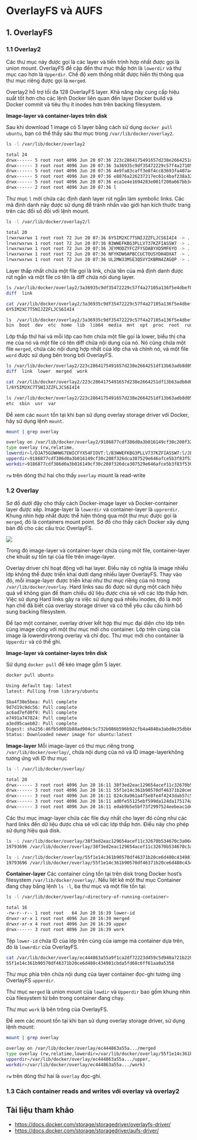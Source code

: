 # OverlayFS và AUFS
## 1. OverlayFS
### 1.1 Overlay2

Các thư mục này được gọi là các layer và tiến trình hợp nhất được gọi là union mount. OverlayFS đề cập đến thư mục thấp hơn là `lowerdir` và thư mục cao hơn là `Upperdir`. Chế độ xem thống nhất được hiển thị thông qua thư mục riêng được gọi là `merged`.

Overlay2 hỗ trợ tối đa 128 OverlayFS layer. Khả năng này cung cấp hiệu suất tốt hơn cho các lệnh Docker liên quan đến layer Docker build và Docker commit và tiêu thụ ít inodes hơn trên backing filesystem.

**Image-layer và container-layes trên disk**

Sau khi download 1 image có 5 layer bằng cách sử dụng `docker pull ubuntu`, bạn có thể thấy sáu thư mục trong `/var/lib/docker/overlay2`.
```sh
ls -l /var/lib/docker/overlay2

total 24
drwx------ 5 root root 4096 Jun 20 07:36 223c2864175491657d238e2664251df13b63adb8d050924fd1bfcdb278b866f7
drwx------ 3 root root 4096 Jun 20 07:36 3a36935c9df35472229c57f4a27105a136f5e4dbef0f87905b2e506e494e348b
drwx------ 5 root root 4096 Jun 20 07:36 4e9fa83caff3e8f4cc83693fa407a4a9fac9573deaf481506c102d484dd1e6a1
drwx------ 5 root root 4096 Jun 20 07:36 e8876a226237217ec61c4baf238a32992291d059fdac95ed6303bdff3f59cff5
drwx------ 5 root root 4096 Jun 20 07:36 eca1e4e1694283e001f200a667bb3cb40853cf2d1b12c29feda7422fed78afed
drwx------ 2 root root 4096 Jun 20 07:36 l
```
Thư mục `l` mới chứa các định danh layer rút ngắn làm symbolic links. Các mã định danh này được sử dụng để tránh nhấn vào giới hạn kích thước trang trên các đối số đối với lệnh mount.
```sh
ls -l /var/lib/docker/overlay2/l

total 20
lrwxrwxrwx 1 root root 72 Jun 20 07:36 6Y5IM2XC7TSNIJZZFLJCS6I4I4 -> ../3a36935c9df35472229c57f4a27105a136f5e4dbef0f87905b2e506e494e348b/diff
lrwxrwxrwx 1 root root 72 Jun 20 07:36 B3WWEFKBG3PLLV737KZFIASSW7 -> ../4e9fa83caff3e8f4cc83693fa407a4a9fac9573deaf481506c102d484dd1e6a1/diff
lrwxrwxrwx 1 root root 72 Jun 20 07:36 JEYMODZYFCZFYSDABYXD5MF6YO -> ../eca1e4e1694283e001f200a667bb3cb40853cf2d1b12c29feda7422fed78afed/diff
lrwxrwxrwx 1 root root 72 Jun 20 07:36 NFYKDW6APBCCUCTOUSYDH4DXAT -> ../223c2864175491657d238e2664251df13b63adb8d050924fd1bfcdb278b866f7/diff
lrwxrwxrwx 1 root root 72 Jun 20 07:36 UL2MW33MSE3Q5VYIKBRN4ZAGQP -> ../e8876a226237217ec61c4baf238a32992291d059fdac95ed6303bdff3f59cff5/diff
```
Layer thấp nhất chứa một file gọi là link, chứa tên của mã định danh được rút ngắn và một file có tên là diff chứa nội dung layer.
```sh
ls /var/lib/docker/overlay2/3a36935c9df35472229c57f4a27105a136f5e4dbef0f87905b2e506e494e348b/
diff  link
```
```sh
cat /var/lib/docker/overlay2/3a36935c9df35472229c57f4a27105a136f5e4dbef0f87905b2e506e494e348b/link
6Y5IM2XC7TSNIJZZFLJCS6I4I4
```
```sh
ls  /var/lib/docker/overlay2/3a36935c9df35472229c57f4a27105a136f5e4dbef0f87905b2e506e494e348b/diff
bin  boot  dev  etc  home  lib  lib64  media  mnt  opt  proc  root  run  sbin  srv  sys  tmp  usr  var
```

Lớp thấp thứ hai và mỗi lớp cao hơn chứa một file gọi là lower, biểu thị cha mẹ của nó và một file có tên diff chứa nội dung của nó. Nó cũng chứa một file `merged`, chứa các nội dung hợp nhất của lớp cha và chính nó, và một file `word` được sử dụng bên trong bởi OverlayFS.

```sh
ls /var/lib/docker/overlay2/223c2864175491657d238e2664251df13b63adb8d050924fd1bfcdb278b866f7
diff  link  lower  merged  work
```
```sh
cat /var/lib/docker/overlay2/223c2864175491657d238e2664251df13b63adb8d050924fd1bfcdb278b866f7/lower
l/6Y5IM2XC7TSNIJZZFLJCS6I4I4
```
```sh
ls /var/lib/docker/overlay2/223c2864175491657d238e2664251df13b63adb8d050924fd1bfcdb278b866f7/diff/
etc  sbin  usr  var
```

Để xem các `mount` tồn tại khi bạn sử dụng overlay storage driver với Docker, hãy sử dụng lệnh `mount`.
```sh
mount | grep overlay

overlay on /var/lib/docker/overlay2/9186877cdf386d0a3b016149cf30c208f326dca307529e646afce5b3f83f5304/merged
type overlay (rw,relatime,
lowerdir=l/DJA75GUWHWG7EWICFYX54FIOVT:l/B3WWEFKBG3PLLV737KZFIASSW7:l/JEYMODZYFCZFYSDABYXD5MF6YO:l/UL2MW33MSE3Q5VYIKBRN4ZAGQP:l/NFYKDW6APBCCUCTOUSYDH4DXAT:l/6Y5IM2XC7TSNIJZZFLJCS6I4I4,
upperdir=9186877cdf386d0a3b016149cf30c208f326dca307529e646afce5b3f83f5304/diff,
workdir=9186877cdf386d0a3b016149cf30c208f326dca307529e646afce5b3f83f5304/work)
```
`rw` trên dòng thứ hai cho thấy `overlay` mount là read-write

### 1.2 Overlay

Sơ đồ dưới đây cho thấy cách Docker-image layer và Docker-container layer được xếp. Image-layer là `lowerdir` và container-layer là `upprerdir`. Khung nhìn hợp nhất được thể hiện thông qua một thư mục được gọi là `merged`, đó là containers mount point. Sơ đồ cho thấy cách Docker xây dựng bản đồ cho các cấu trúc OverlayFS.

<img src=https://i.imgur.com/xZqnMRm.png>

Trong đó image-layer và container-layer chứa cùng một file, container-layer che khuất sự tồn tại của file trên image-layer.

Overlay driver chỉ hoạt động với hai layer. Điều này có nghĩa là image nhiều lớp không thể được triển khai dưới dạng nhiều layer OverlayFS. Thay vào đó, mỗi image-layer được triển khai như thư mục riêng của nó trong `/var/lib/docker/overlay`. Hard links sau đó được sử dụng một cách hiệu quả về không gian để tham chiếu dữ liệu được chia sẻ với các lớp thấp hơn. Việc sử dụng Hard links gây ra việc sử dụng quá nhiều inodes, đó là một hạn chế đã biết của overlay storage driver và có thể yêu cầu cấu hình bổ sung backing filesystem. 

Để tạo một container, overlay driver kết hợp thư mục đại diện cho lớp trên cùng image cộng với một thư mục mới cho container. Lớp trên cùng của image là lowerdirvtrong overlay và chỉ đọc. Thư mục mới cho container là `Upperdir` và có thể ghi.

**Image-layer và container-layes trên disk**

Sử dụng `docker pull` để kéo image gồm 5 layer.
```sh
docker pull ubuntu

Using default tag: latest
latest: Pulling from library/ubuntu

5ba4f30e5bea: Pull complete
9d7d19c9dc56: Pull complete
ac6ad7efd0f9: Pull complete
e7491a747824: Pull complete
a3ed95caeb02: Pull complete
Digest: sha256:46fb5d001b88ad904c5c732b086b596b92cfb4a4840a3abd0e35dbb6870585e4
Status: Downloaded newer image for ubuntu:latest
```
**Image-layer**
Mỗi image-layer có thư mục riêng trong `/var/lib/docker/overlay/`, chứa nội dung của nó và ID image-layerkhông tương ứng với ID thư mục
```sh
ls -l /var/lib/docker/overlay/

total 20
drwx------ 3 root root 4096 Jun 20 16:11 38f3ed2eac129654acef11c32670b534670c3a06e483fce313d72e3e0a15baa8
drwx------ 3 root root 4096 Jun 20 16:11 55f1e14c361b90570df46371b20ce6d480c434981cbda5fd68c6ff61aa0a5358
drwx------ 3 root root 4096 Jun 20 16:11 824c8a961a4f5e8fe4f4243dab57c5be798e7fd195f6d88ab06aea92ba931654
drwx------ 3 root root 4096 Jun 20 16:11 ad0fe55125ebf599da124da175174a4b8c1878afe6907bf7c78570341f308461
drwx------ 3 root root 4096 Jun 20 16:11 edab9b5e5bf73f2997524eebeac1de4cf9c8b904fa8ad3ec43b3504196aa3801
```
Các thư mục imagr-layer chứa các file duy nhất cho layer đó cũng như các hard links đến dữ liệu được chia sẻ với các lớp thấp hơn. Điều này cho phép sử dụng hiệu quả disk.
```sh
ls -i /var/lib/docker/overlay/38f3ed2eac129654acef11c32670b534670c3a06e483fce313d72e3e0a15baa8/root/bin/ls
19793696 /var/lib/docker/overlay/38f3ed2eac129654acef11c32670b534670c3a06e483fce313d72e3e0a15baa8/root/bin/ls
```
```sh
ls -i /var/lib/docker/overlay/55f1e14c361b90570df46371b20ce6d480c434981cbda5fd68c6ff61aa0a5358/root/bin/ls
19793696 /var/lib/docker/overlay/55f1e14c361b90570df46371b20ce6d480c434981cbda5fd68c6ff61aa0a5358/root/bin/ls
```
**Container-layer**
Các container cũng tồn tại trên disk trong Docker host’s filesystem `/var/lib/docker/overlay/`. Nếu liệt kê một thư mục Container đang chạy bằng lệnh `ls -l`, ba thư mục và một file tồn tại:
```sh
ls -l /var/lib/docker/overlay/<directory-of-running-container>

total 16
-rw-r--r-- 1 root root   64 Jun 20 16:39 lower-id
drwxr-xr-x 1 root root 4096 Jun 20 16:39 merged
drwxr-xr-x 4 root root 4096 Jun 20 16:39 upper
drwx------ 3 root root 4096 Jun 20 16:39 work
```
Tệp `lower-id` chứa ID của lớp trên cùng của iamge mà container dựa trên, đó là `lowerdir` của OverlayFS.
```sh
cat /var/lib/docker/overlay/ec444863a55a9f1ca2df72223d459c5d940a721b2288ff86a3f27be28b53be6c/lower-id
55f1e14c361b90570df46371b20ce6d480c434981cbda5fd68c6ff61aa0a5358
```
Thư mục phía trên chứa nội dung của layer container đọc-ghi tương ứng OverlayFS `upperdir`.

Thư mục `merged` là union mount của `lowdir` và `Upperdir` bao gồm khung nhìn của filesystem từ bên trong container đang chạy.

Thư mục `work` là bên trông của OverlayFS.

Để xem các mount tồn tại khi bạn sử dụng overlay storage driver, sử dụng lệnh mount:
```sh
mount | grep overlay

overlay on /var/lib/docker/overlay/ec444863a55a.../merged
type overlay (rw,relatime,lowerdir=/var/lib/docker/overlay/55f1e14c361b.../root,
upperdir=/var/lib/docker/overlay/ec444863a55a.../upper,
workdir=/var/lib/docker/overlay/ec444863a55a.../work)
```
`rw` trên dòng thứ hai là `overlay` đọc-ghi.

### 1.3 Cách container reads and writes với overlay và overlay2












## Tài liệu tham khảo
- https://docs.docker.com/storage/storagedriver/overlayfs-driver/
- https://docs.docker.com/storage/storagedriver/aufs-driver/

